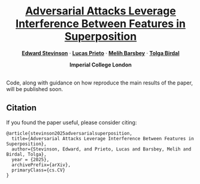<p align="center">

  <h1 align="center"><a href="">Adversarial Attacks Leverage Interference Between Features in Superposition</a></h1>
  <p align="center">
    <a href="https://stevinson.github.io/"><strong>Edward Stevinson</strong></a>
    ·
    <a href="https://safeandtrustedai.org/person/lucas-prieto/"><strong>Lucas Prieto</strong></a>
    ·
    <a href="https://scholar.google.com.tr/citations?user=cmDBJlEAAAAJ&hl=en"><strong>Melih Barsbey</strong></a>
    ·
    <a href="https://tolgabirdal.github.io/"><strong>Tolga Birdal</strong></a>
  </p>
  <p align="center">
    <strong>Imperial College London</strong></a>
  </p>
  <!-- <div align="center">
    <img src="./img/teaser.png" alt="Logo" width="100%">
  </div> -->
</p>


<br/>
Code, along with guidance on how reproduce the main results of the paper, will be published soon.
<br/>


## Citation

If you found the paper useful, please consider citing:

```shell
@article{stevinson2025adversarialsuperposition,
  title={Adversarial Attacks Leverage Interference Between Features in Superposition},
  author={Stevinson, Edward, and Prieto, Lucas and Barsbey, Melih and Birdal, Tolga},
  year = {2025},
  archivePrefix={arXiv},
  primaryClass={cs.CV}
}
```